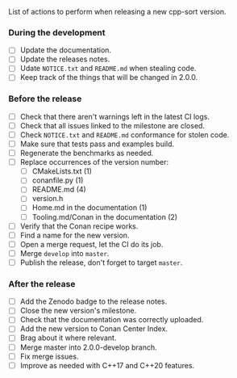 List of actions to perform when releasing a new cpp-sort version.

### During the development

- [ ] Update the documentation.
- [ ] Update the releases notes.
- [ ] Udate `NOTICE.txt` and `README.md` when stealing code.
- [ ] Keep track of the things that will be changed in 2.0.0.

### Before the release

- [ ] Check that there aren't warnings left in the latest CI logs.
- [ ] Check that all issues linked to the milestone are closed.
- [ ] Check `NOTICE.txt` and `README.md` conformance for stolen code.
- [ ] Make sure that tests pass and examples build.
- [ ] Regenerate the benchmarks as needed.
- [ ] Replace occurrences of the version number:
  - [ ] CMakeLists.txt (1)
  - [ ] conanfile.py (1)
  - [ ] README.md (4)
  - [ ] version.h
  - [ ] Home.md in the documentation (1)
  - [ ] Tooling.md/Conan in the documentation (2)
- [ ] Verify that the Conan recipe works.
- [ ] Find a name for the new version.
- [ ] Open a merge request, let the CI do its job.
- [ ] Merge `develop` into `master`.
- [ ] Publish the release, don't forget to target `master`.

### After the release

- [ ] Add the Zenodo badge to the release notes.
- [ ] Close the new version's milestone.
- [ ] Check that the documentation was correctly uploaded.
- [ ] Add the new version to Conan Center Index.
- [ ] Brag about it where relevant.
- [ ] Merge master into 2.0.0-develop branch.
- [ ] Fix merge issues.
- [ ] Improve as needed with C++17 and C++20 features.
